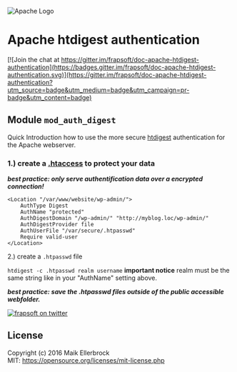 ![Apache Logo](https://static.frapsoft.com/markdown/github/apache.gif)

# Apache htdigest authentication

[![Join the chat at https://gitter.im/frapsoft/doc-apache-htdigest-authentication](https://badges.gitter.im/frapsoft/doc-apache-htdigest-authentication.svg)](https://gitter.im/frapsoft/doc-apache-htdigest-authentication?utm_source=badge&utm_medium=badge&utm_campaign=pr-badge&utm_content=badge)

## Module `mod_auth_digest`

Quick Introduction how to use the more secure [htdigest](http://httpd.apache.org/docs/current/mod/mod_auth_digest.html) authentication for the Apache webserver.  

### 1.) create a [.htaccess](https://httpd.apache.org/docs/2.4/howto/htaccess.html) to protect your data  

***best practice: only serve authentification data over a encrypted connection!***  

```
<Location "/var/www/website/wp-admin/">
    AuthType Digest
   	AuthName "protected"
    AuthDigestDomain "/wp-admin/" "http://myblog.loc/wp-admin/"
    AuthDigestProvider file
    AuthUserFile "/var/secure/.htpasswd"
    Require valid-user
</Location>
```


2.) create a `.htpasswd` file

`htdigest -c .htpasswd realm username` **important notice** realm must be the same string like in your "AuthName" setting above.

***best practice: save the .htpasswd files outside of the public accessible webfolder.***  


[![frapsoft on twitter](https://static.frapsoft.com/markdown/github/twitter.png)](https://twitter.com/frapsoft)

## License

Copyright (c) 2016 Maik Ellerbrock  
MIT: <https://opensource.org/licenses/mit-license.php>